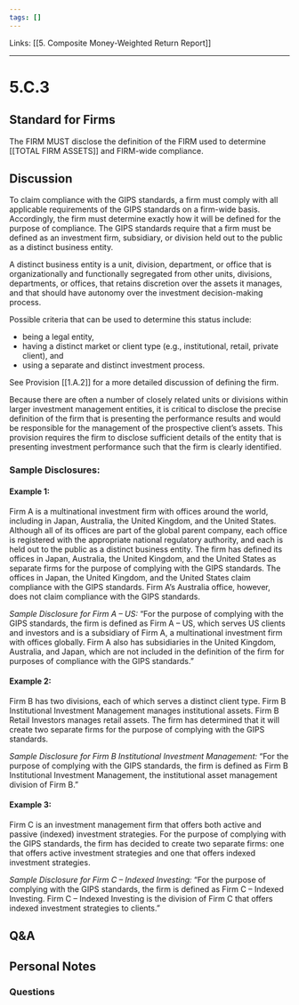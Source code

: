 ```yaml
---
tags: []
---
```

Links: [[5. Composite Money-Weighted Return Report]]
___
# 5.C.3
## Standard for Firms
The FIRM MUST disclose the definition of the FIRM used to determine [[TOTAL FIRM ASSETS]] and FIRM-wide compliance.
## Discussion
To claim compliance with the GIPS standards, a firm must comply with all applicable requirements of the GIPS standards on a firm-wide basis. Accordingly, the firm must determine exactly how it will be defined for the purpose of compliance. The GIPS standards require that a firm must be defined as an investment firm, subsidiary, or division held out to the public as a distinct business entity.

A distinct business entity is a unit, division, department, or office that is organizationally and functionally segregated from other units, divisions, departments, or offices, that retains discretion over the assets it manages, and that should have autonomy over the investment decision-making process.

Possible criteria that can be used to determine this status include:
- being a legal entity,
- having a distinct market or client type (e.g., institutional, retail, private client), and
- using a separate and distinct investment process.

See Provision [[1.A.2]] for a more detailed discussion of defining the firm.

Because there are often a number of closely related units or divisions within larger investment management entities, it is critical to disclose the precise definition of the firm that is presenting the performance results and would be responsible for the management of the prospective client’s assets. This provision requires the firm to disclose sufficient details of the entity that is presenting investment performance such that the firm is clearly identified.

### Sample Disclosures:
#### Example 1:
Firm A is a multinational investment firm with offices around the world, including in Japan, Australia, the United Kingdom, and the United States. Although all of its offices are part of the global parent company, each office is registered with the appropriate national regulatory authority, and each is held out to the public as a distinct business entity. The firm has defined its offices in Japan, Australia, the United Kingdom, and the United States as separate firms for the purpose of complying with the GIPS standards. The offices in Japan, the United Kingdom, and the United States claim compliance with the GIPS standards. Firm A’s Australia office, however, does not claim compliance with the GIPS standards.

*Sample Disclosure for Firm A – US:*
“For the purpose of complying with the GIPS standards, the firm is defined as Firm A – US, which serves US clients and investors and is a subsidiary of Firm A, a multinational investment firm with offices globally. Firm A also has subsidiaries in the United Kingdom, Australia, and Japan, which are not included in the definition of the firm for purposes of compliance with the GIPS standards.”
#### Example 2:
Firm B has two divisions, each of which serves a distinct client type. Firm B Institutional Investment Management manages institutional assets. Firm B Retail Investors manages retail assets. The firm has determined that it will create two separate firms for the purpose of complying with the GIPS standards.

*Sample Disclosure for Firm B Institutional Investment Management:*
“For the purpose of complying with the GIPS standards, the firm is defined as Firm B Institutional Investment Management, the institutional asset management division of Firm B.”
#### Example 3:
Firm C is an investment management firm that offers both active and passive (indexed) investment strategies. For the purpose of complying with the GIPS standards, the firm has decided to create two separate firms: one that offers active investment strategies and one that offers indexed investment strategies.

*Sample Disclosure for Firm C – Indexed Investing:*
“For the purpose of complying with the GIPS standards, the firm is defined as Firm C – Indexed Investing. Firm C – Indexed Investing is the division of Firm C that offers indexed investment strategies to clients.”
## Q&A

## Personal Notes

### Questions